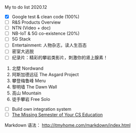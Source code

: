 My to do list 2020.12
- [x] Google test & clean code (100%)
- [ ] R&S Products Overview
- [ ] NTN (Video + doc)
- [ ] NB-IoT & 5G co-existence (20%)
- [ ] 5G Stack
- [ ] Entertainment: 人物杂志，读人生百态
- [ ] 密室大逃脱
- [ ] 纪录片：精彩的攀岩类影片，刺激你的肾上腺素！  
1. 北壁 Nordwand
2. 阿斯加德远征 The Asgard Project
3. 攀登梅鲁峰 Meru
4. 黎明墙 The Dawn Wall
5. 高山 Mountain
6. 徒手攀岩 Free Solo
- [ ] Build own integration system
- [ ] [The Missing Semester of Your CS Education](https://missing-semester-cn.github.io/2020/)

Markdown 语法： http://itmyhome.com/markdown/index.html
